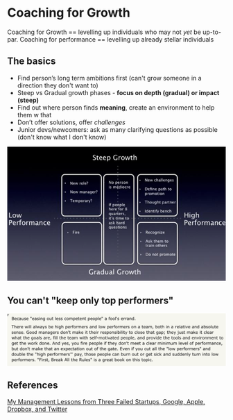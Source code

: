 # Coaching for Growth

Coaching for Growth == levelling up individuals who may not _yet_ be up-to-par. Coaching for performance == levelling up already stellar individuals


## The basics
- Find person’s long term ambitions first (can't grow someone in a direction they don't want to)
- Steep vs Gradual growth phases - **focus on depth (gradual) or impact (steep)**
- Find out where person finds **meaning**, create an environment to help them w that
- Don’t offer solutions, offer *challenges*
- Junior devs/newcomers: ask as many clarifying questions as possible (don't know what I don't know)

![](../imgs/growth_trajectories.png)


## You can't "keep only top performers" 

![](../imgs/no_easing.png)


## References

[My Management Lessons from Three Failed Startups, Google, Apple, Dropbox, and Twitter](https://firstround.com/review/My-Management-Lessons-from-Three-Failed-Startups-Google-Apple-Dropbox-Twitter-and-Square/)